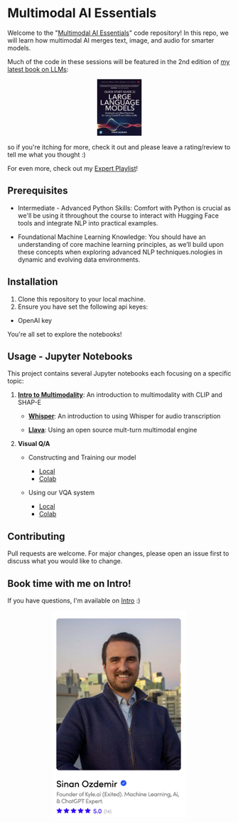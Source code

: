 # Multimodal AI Essentials

Welcome to the "[Multimodal AI Essentials](https://www.oreilly.com/live-events/multimodal-ai-essentials/0642572002285)" code repository! In this repo, we will learn how multimodal AI merges text, image, and audio for smarter models.

Much of the code in these sessions will be featured in the 2nd edition of [my latest book on LLMs](https://www.amazon.com/quick-start-guide-language-models/dp/0138199191):

<div style="text-align: center;">
    <a href="https://www.amazon.com/quick-start-guide-language-models/dp/0138199191">
        <img src="images/book.png" width="100" alt="A Quick Start Guide to LLMs">
    </a>
</div>

so if you're itching for more, check it out and please leave a rating/review to tell me what you thought :)

For even more, check out my [Expert Playlist](https://learning.oreilly.com/playlists/2953f6c7-0e13-49ac-88e2-b951e11388de)!

## Prerequisites


- Intermediate - Advanced Python Skills: Comfort with Python is crucial as we'll be using it throughout the course to interact with Hugging Face tools and integrate NLP into practical examples.

- Foundational Machine Learning Knowledge: You should have an understanding of core machine learning principles, as we’ll build upon these concepts when exploring advanced NLP techniques.nologies in dynamic and evolving data environments.

## Installation

1. Clone this repository to your local machine.
2. Ensure you have set the following api keyes:

- OpenAI key

You're all set to explore the notebooks!

## Usage - Jupyter Notebooks

This project contains several Jupyter notebooks each focusing on a specific topic:

1. **[Intro to Multimodality](https://colab.research.google.com/drive/1zYSzDuYFa_cbRlti3scUjfmvradK8Sf4?usp=sharing)**: An introduction to multimodality with CLIP and SHAP-E

	- **[Whisper](https://colab.research.google.com/drive/1KxLWEEBtgix4zgP52pnxlIoJrZ8sHEYC?usp=sharing)**: An introduction to using Whisper for audio transcription

	- **[Llava](https://colab.research.google.com/drive/1IwNAz1Ee4YUSRNCU-SOsa7FS8Q2vmpoL?usp=sharing)**: Using an open source mult-turn multimodal engine

2. **Visual Q/A**
	- Constructing and Training our model
		- [Local](notebooks/constructing_a_vqa_system.ipynb)
		- [Colab](https://colab.research.google.com/drive/1zvbruS1DvFrVgXjNouSrrF9-PphKLWWl?usp=sharing) 

	- Using our VQA system
		- [Local](notebooks/using_our_vqa.ipynb)
		- [Colab](https://colab.research.google.com/drive/16GOBndQuIBO-UfXdpPte-PXaZS2nsW1H?usp=sharing)

## Contributing
Pull requests are welcome. For major changes, please open an issue first to discuss what you would like to change.

## Book time with me on Intro!
If you have questions, I'm available on [Intro](https://intro.co/sinanozdemir) :) 

<div style="text-align: center;">
    <a href="https://intro.co/sinanozdemir">
        <img src="images/intro.png" width="300" alt="Book time with me on Intro">
    </a>
</div>
